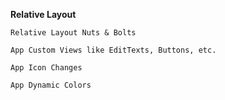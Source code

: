 **Relative Layout**

	Relative Layout Nuts & Bolts
 
	App Custom Views like EditTexts, Buttons, etc.
	
 	App Icon Changes
	
 	App Dynamic Colors
